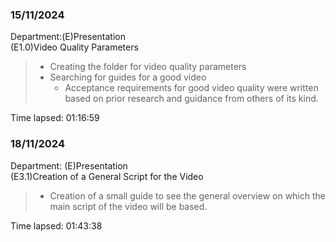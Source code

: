 ### 15/11/2024  
Department:(E)Presentation  
(E1.0)Video Quality Parameters

>- Creating the folder for video quality parameters
>- Searching for guides for a good video  
>     - Acceptance requirements for good video quality were written based on prior research and guidance from others of its kind.   

Time lapsed: 01:16:59

### 18/11/2024
Department: (E)Presentation  
(E3.1)Creation of a General Script for the Video
>- Creation of a small guide to see the general overview on which the main script of the video will be based.   

Time lapsed: 01:43:38


